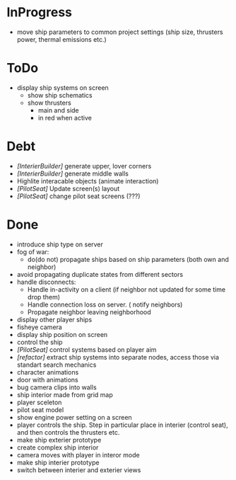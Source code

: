 # InProgress 

- move ship parameters to common project settings (ship size, thrusters power, thermal emissions etc.)

# ToDo
- display ship systems on screen
    - show ship schematics
    - show thrusters 
        - main and side
        - in red when active

# Debt
- *[InterierBuilder]* generate upper, lover corners
- *[InterierBuilder]* generate middle walls
- Highlite interacable objects (animate interaction)
- *[PilotSeat]* Update screen(s) layout
- *[PilotSeat]* change pilot seat screens (???)

# Done
- introduce ship type on server
- fog of war:
	- do(do not) propagate ships based on ship parameters (both own and neighbor)
- avoid propagating duplicate states from different sectors
- handle disconnects:
	- Handle in-activity on a client (if neighbor not updated for some time drop them)
	- Handle connection loss on server. ( notify neighbors)
	- Propagate neighbor leaving neighborhood
- display other player ships
- fisheye camera
- display ship position on screen
- control the ship
- *[PilotSeat]* control systems based on player aim
- *[refactor]* extract ship systems into separate nodes, access those via standart search mechanics
- character animations
- door with animations
- bug camera clips into walls
- ship interior made from grid map
- player sceleton
- pilot seat model
- show engine power setting on a screen
- player controls the ship. Step in particular place in interier (control seat), and then controls the thrusters etc.
- make ship exterier prototype
- create complex ship interior
- camera moves with player in interor mode
- make ship interier prototype
- switch between interier and exterier views
